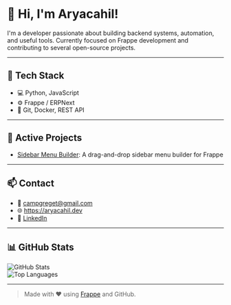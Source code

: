 # 👋 Hi, I'm Aryacahil!

I'm a developer passionate about building backend systems, automation, and useful tools. Currently focused on Frappe development and contributing to several open-source projects.

---

## 🔧 Tech Stack

- 💻 Python, JavaScript  
- ⚙️ Frappe / ERPNext  
- 🧰 Git, Docker, REST API  

---

## 🚀 Active Projects

- [Sidebar Menu Builder](https://github.com/aryacahil/sidebar_menu): A drag-and-drop sidebar menu builder for Frappe  

---

## 📫 Contact

- 📧 campgreget@gmail.com
- 🌐 https://aryacahil.dev 
- 💼 [LinkedIn](https://linkedin.com/in/aryacahil)  

---

## 📊 GitHub Stats

![GitHub Stats](https://github-readme-stats.vercel.app/api?username=aryacahil&show_icons=true&theme=default)  
![Top Languages](https://github-readme-stats.vercel.app/api/top-langs/?username=aryacahil&layout=compact&theme=default)  

---

> Made with ❤️ using [Frappe](https://frappe.io) and GitHub.
